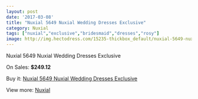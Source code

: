 ```yaml
---
layout: post
date: '2017-03-08'
title: "Nuxial 5649 Nuxial Wedding Dresses Exclusive"
category: Nuxial
tags: ["nuxial","exclusive","bridesmaid","dresses","rosy"]
image: http://img.hectodress.com/15235-thickbox_default/nuxial-5649-nuxial-wedding-dresses-exclusive.jpg
---
```

Nuxial 5649 Nuxial Wedding Dresses Exclusive

On Sales: **$249.12**
<a href="https://www.hectodress.com/nuxial/7378-nuxial-5649-nuxial-wedding-dresses-exclusive.html"><amp-img layout="responsive" width="600" height="600" src="//img.hectodress.com/15235-thickbox_default/nuxial-5649-nuxial-wedding-dresses-exclusive.jpg" alt="Nuxial 5649 Nuxial Wedding Dresses Exclusive 0" /></a>

Buy it: [Nuxial 5649 Nuxial Wedding Dresses Exclusive](https://www.hectodress.com/nuxial/7378-nuxial-5649-nuxial-wedding-dresses-exclusive.html "Nuxial 5649 Nuxial Wedding Dresses Exclusive")

View more: [Nuxial](https://www.hectodress.com/129-nuxial "Nuxial")